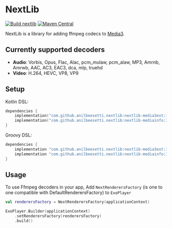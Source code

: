 # NextLib

[![Build nextlib](https://github.com/anilbeesetti/nextlib/actions/workflows/build.yaml/badge.svg)](https://github.com/anilbeesetti/nextlib/actions/workflows/build.yaml) [![Maven Central](https://img.shields.io/maven-central/v/io.github.anilbeesetti/nextlib-media3ext.svg?label=Maven%20Central)](https://central.sonatype.com/artifact/io.github.anilbeesetti/nextlib-media3ext)

NextLib is a library for adding ffmpeg codecs to [Media3](https://github.com/androidx/media).

## Currently supported decoders
- **Audio**: Vorbis, Opus, Flac, Alac, pcm_mulaw, pcm_alaw, MP3, Amrnb, Amrwb, AAC, AC3, EAC3, dca, mlp, truehd
- **Video**: H.264, HEVC, VP8, VP9

## Setup
Kotlin DSL:

```kotlin
dependencies {
    implementation("com.github.anilbeesetti.nextlib:nextlib-media3ext:INSERT_VERSION_HERE") // To add media3 software decoders and extensions
    implementation("com.github.anilbeesetti.nextlib:nextlib-mediainfo:INSERT_VERSION_HERE") // To get media info through ffmpeg
}
```

Groovy DSL:

```gradle
dependencies {
    implementation "com.github.anilbeesetti.nextlib:nextlib-media3ext:INSERT_VERSION_HERE" // To add media3 software decoders and extensions
    implementation "com.github.anilbeesetti.nextlib:nextlib-mediainfo:INSERT_VERSION_HERE" // To get media info through ffmpeg
}
```

## Usage

To use Ffmpeg decoders in your app, Add `NextRenderersFactory` (is one to one compatible with DefaultRenderersFactory) to `ExoPlayer`
```kotlin
val renderersFactory = NextRenderersFactory(applicationContext) 

ExoPlayer.Builder(applicationContext)
    .setRenderersFactory(renderersFactory)
    .build()
```
